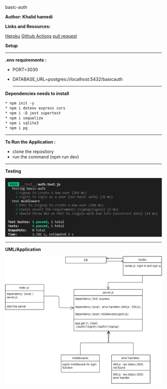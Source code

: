 basic-auth

**Author: Khalid hamedi**

**Links and Resources:**

[Heroku](https://khalidsy-basic-auth.herokuapp.com/)
[Github Actions](https://github.com/khalidsy90/basic-auth/actions)
[pull request]()

**Setup**

---

**.env requirements :**

- PORT=3030
- DATABASE_URL=postgres://localhost:5432/basicauth

  ***

**Dependencies needs to install**

    * npm init -y
    * npm i dotenv express cors
    * npm i -D jest supertest
    * npm i sequelize
    * npm i sqlite3
    * npm i pg

---

**To Run the Application :**

- clone the repository
- run the command (npm run dev)

---

**Testing**

![](assets/auth-test.png)

---

**UML/Application**

![](assets/lab06.jpg)
